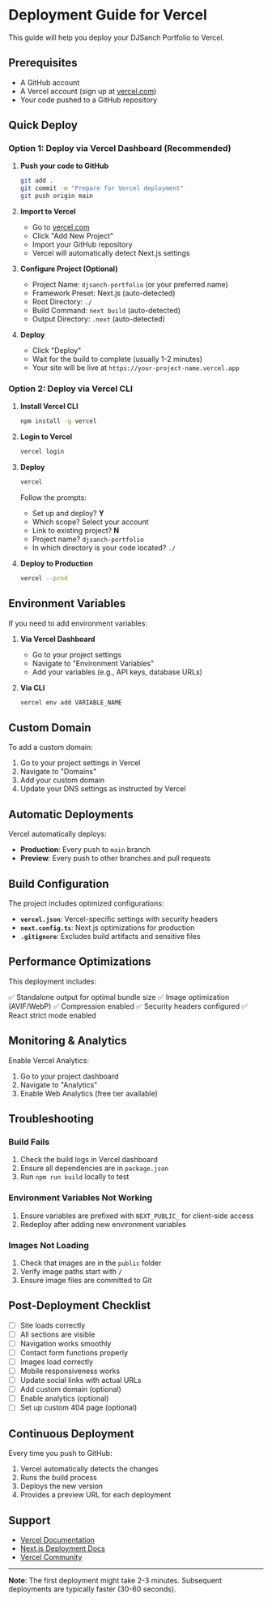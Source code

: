 # Deployment Guide for Vercel

This guide will help you deploy your DJSanch Portfolio to Vercel.

## Prerequisites

- A GitHub account
- A Vercel account (sign up at [vercel.com](https://vercel.com))
- Your code pushed to a GitHub repository

## Quick Deploy

### Option 1: Deploy via Vercel Dashboard (Recommended)

1. **Push your code to GitHub**
   ```bash
   git add .
   git commit -m "Prepare for Vercel deployment"
   git push origin main
   ```

2. **Import to Vercel**
   - Go to [vercel.com](https://vercel.com)
   - Click "Add New Project"
   - Import your GitHub repository
   - Vercel will automatically detect Next.js settings

3. **Configure Project (Optional)**
   - Project Name: `djsanch-portfolio` (or your preferred name)
   - Framework Preset: Next.js (auto-detected)
   - Root Directory: `./`
   - Build Command: `next build` (auto-detected)
   - Output Directory: `.next` (auto-detected)

4. **Deploy**
   - Click "Deploy"
   - Wait for the build to complete (usually 1-2 minutes)
   - Your site will be live at `https://your-project-name.vercel.app`

### Option 2: Deploy via Vercel CLI

1. **Install Vercel CLI**
   ```bash
   npm install -g vercel
   ```

2. **Login to Vercel**
   ```bash
   vercel login
   ```

3. **Deploy**
   ```bash
   vercel
   ```
   
   Follow the prompts:
   - Set up and deploy? **Y**
   - Which scope? Select your account
   - Link to existing project? **N**
   - Project name? `djsanch-portfolio`
   - In which directory is your code located? `./`

4. **Deploy to Production**
   ```bash
   vercel --prod
   ```

## Environment Variables

If you need to add environment variables:

1. **Via Vercel Dashboard**
   - Go to your project settings
   - Navigate to "Environment Variables"
   - Add your variables (e.g., API keys, database URLs)

2. **Via CLI**
   ```bash
   vercel env add VARIABLE_NAME
   ```

## Custom Domain

To add a custom domain:

1. Go to your project settings in Vercel
2. Navigate to "Domains"
3. Add your custom domain
4. Update your DNS settings as instructed by Vercel

## Automatic Deployments

Vercel automatically deploys:
- **Production**: Every push to `main` branch
- **Preview**: Every push to other branches and pull requests

## Build Configuration

The project includes optimized configurations:

- **`vercel.json`**: Vercel-specific settings with security headers
- **`next.config.ts`**: Next.js optimizations for production
- **`.gitignore`**: Excludes build artifacts and sensitive files

## Performance Optimizations

This deployment includes:

✅ Standalone output for optimal bundle size
✅ Image optimization (AVIF/WebP)
✅ Compression enabled
✅ Security headers configured
✅ React strict mode enabled

## Monitoring & Analytics

Enable Vercel Analytics:

1. Go to your project dashboard
2. Navigate to "Analytics"
3. Enable Web Analytics (free tier available)

## Troubleshooting

### Build Fails

1. Check the build logs in Vercel dashboard
2. Ensure all dependencies are in `package.json`
3. Run `npm run build` locally to test

### Environment Variables Not Working

1. Ensure variables are prefixed with `NEXT_PUBLIC_` for client-side access
2. Redeploy after adding new environment variables

### Images Not Loading

1. Check that images are in the `public` folder
2. Verify image paths start with `/`
3. Ensure image files are committed to Git

## Post-Deployment Checklist

- [ ] Site loads correctly
- [ ] All sections are visible
- [ ] Navigation works smoothly
- [ ] Contact form functions properly
- [ ] Images load correctly
- [ ] Mobile responsiveness works
- [ ] Update social links with actual URLs
- [ ] Add custom domain (optional)
- [ ] Enable analytics (optional)
- [ ] Set up custom 404 page (optional)

## Continuous Deployment

Every time you push to GitHub:
1. Vercel automatically detects the changes
2. Runs the build process
3. Deploys the new version
4. Provides a preview URL for each deployment

## Support

- [Vercel Documentation](https://vercel.com/docs)
- [Next.js Deployment Docs](https://nextjs.org/docs/deployment)
- [Vercel Community](https://github.com/vercel/vercel/discussions)

---

**Note**: The first deployment might take 2-3 minutes. Subsequent deployments are typically faster (30-60 seconds).
